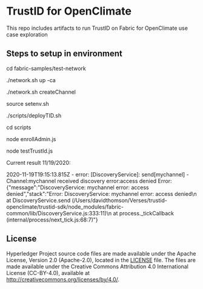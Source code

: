 # TrustID for OpenClimate
This repo includes artifacts to run TrustID on Fabric for OpenClimate use case exploration


## Steps to setup in environment


cd fabric-samples/test-network<br />

./network.sh up -ca<br />

./network.sh createChannel<br />

source setenv.sh<br />

./scripts/deployTID.sh<br />

cd scripts<br />

node enrollAdmin.js<br />

node testTrustId.js<br />


Current result 11/19/2020:

2020-11-19T19:15:13.815Z - error: [DiscoveryService]: send[mychannel] - Channel:mychannel received discovery error:access denied
Error: {"message":"DiscoveryService: mychannel error: access denied","stack":"Error: DiscoveryService: mychannel error: access denied\n    at DiscoveryService.send (/Users/davidthomson/Verses/trustid-openclimate/trustid-sdk/node_modules/fabric-common/lib/DiscoveryService.js:333:11)\n    at process._tickCallback (internal/process/next_tick.js:68:7)"}


## License <a name="license"></a>

Hyperledger Project source code files are made available under the Apache
License, Version 2.0 (Apache-2.0), located in the [LICENSE](LICENSE) file.
The files are made available under the Creative
Commons Attribution 4.0 International License (CC-BY-4.0), available at http://creativecommons.org/licenses/by/4.0/.
